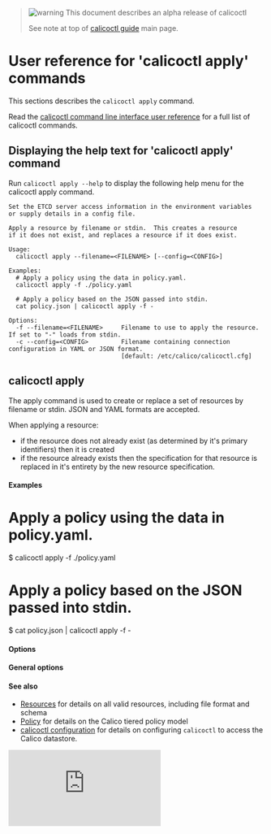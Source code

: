 > ![warning](../images/warning.png) This document describes an alpha release of calicoctl
>
> See note at top of [calicoctl guide](../README.md) main page.

# User reference for 'calicoctl apply' commands

This sections describes the `calicoctl apply` command.

Read the [calicoctl command line interface user reference](../calicoctl.md) 
for a full list of calicoctl commands.

## Displaying the help text for 'calicoctl apply' command

Run `calicoctl apply --help` to display the following help menu for the 
calicoctl apply command.

```
Set the ETCD server access information in the environment variables
or supply details in a config file.

Apply a resource by filename or stdin.  This creates a resource
if it does not exist, and replaces a resource if it does exist.

Usage:
  calicoctl apply --filename=<FILENAME> [--config=<CONFIG>]

Examples:
  # Apply a policy using the data in policy.yaml.
  calicoctl apply -f ./policy.yaml

  # Apply a policy based on the JSON passed into stdin.
  cat policy.json | calicoctl apply -f -

Options:
  -f --filename=<FILENAME>     Filename to use to apply the resource.  If set to "-" loads from stdin.
  -c --config=<CONFIG>         Filename containing connection configuration in YAML or JSON format.
                               [default: /etc/calico/calicoctl.cfg]
```

## calicoctl apply

The apply command is used to create or replace a set of resources by filename or stdin.  JSON and
YAML formats are accepted.

When applying a resource:
-  if the resource does not already exist (as determined by it's primary identifiers) 
   then it is created
-  if the resource already exists then the specification for that resource is replaced
   in it's entirety by the new resource specification.

#### Examples
  # Apply a policy using the data in policy.yaml.
  $ calicoctl apply -f ./policy.yaml

  # Apply a policy based on the JSON passed into stdin.
  $ cat policy.json | calicoctl apply -f -




#### Options



#### General options



#### See also
-  [Resources](resources/README.md) for details on all valid resources, including file format
   and schema
-  [Policy](resources/policy.md) for details on the Calico tiered policy model
-  [calicoctl configuration](general/config.md) for details on configuring `calicoctl` to access
   the Calico datastore.

[![Analytics](https://calico-ga-beacon.appspot.com/UA-52125893-3/libcalico-go/docs/calicoctl/commands/apply.md?pixel)](https://github.com/igrigorik/ga-beacon)
